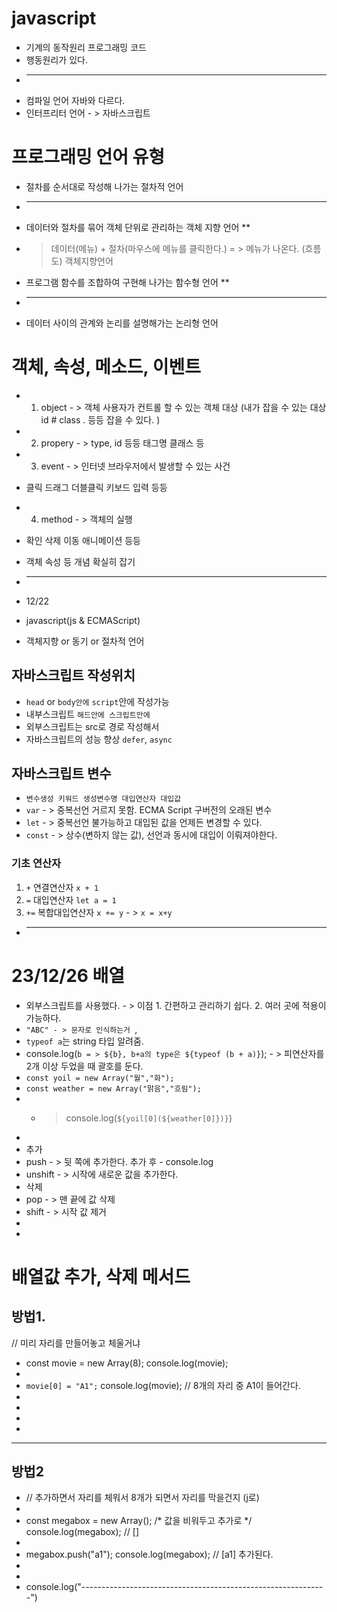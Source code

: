 # javascript
* 기계의 동작원리 프로그래밍 코드 
* 행동원리가 있다.
* ------------------------------
* 컴파일 언어 자바와 다르다.
* 인터프리터 언어 - > 자바스크립트  
# 프로그래밍 언어 유형 
* 절차를 순서대로 작성해 나가는 절차적 언어 
* ----------------------------------------------------------
* 데이터와 절차를 묶어 객체 단위로 관리하는 객체 지향 언어 **
- > 데이터(메뉴) + 절차(마우스에 메뉴를 클릭한다.) = > 메뉴가 나온다. (흐름도) 
    객체지향언어   
* 프로그램 함수를 조합하여 구현해 나가는 함수형 언어  **
* ----------------------------------------------------------- 
* 데이터 사이의 관계와 논리를 설명해가는 논리형 언어 

# 객체, 속성, 메소드, 이벤트 
* 1. object - > 객체 사용자가 컨트롤 할 수 있는 객체 대상 (내가 잡을 수 있는 대상 
    id # class . 등등 잡을 수 있다.
) 
* 2. propery - >  type, id 등등 태그명 클래스 등 

* 3. event  - > 인터넷 브라우저에서 발생할 수 있는 사건 
* 클릭 드래그 더블클릭 키보드 입력 등등 

* 4. method - > 객체의 실행  
* 확인 삭제 이동 애니메이션 등등 

* 객체 속성 등 개념 확실히 잡기 

* ---------------------------------------------------------------------
* 12/22 
* javascript(js & ECMAScript)
* 객체지향 or 동기 or 절차적 언어 
## 자바스크립트 작성위치 
* `head` or `body안에` `script`안에 작성가능
* 내부스크립트 `해드안에 스크립트안에 `
* 외부스크립트는 src로 경로 작성해서 
* 자바스크립트의 성능 향상 `defer`, `async`
## 자바스크립트 변수 
* `변수생성 키워드 생성변수명 대입연산자 대입값`
* `var` - > 중복선언 거르지 못함. ECMA Script 구버전의 오래된 변수 
* `let` - > 중복선언 불가능하고 대입된 값을 언제든 변경할 수 있다.
* `const` - > 상수(변하지 않는 값), 선언과 동시에 대입이 이뤄져야한다.
### 기초 연산자 
1. `+` 연결연산자 `x + 1`
2. `=` 대입연산자 `let a = 1`
3. `+=` 복합대입연산자 `x += y` - > `x = x+y`
* ------------------------------------------------------------------------
# 23/12/26 배열
* 외부스크립트를 사용했다. - > 이점 1. 간편하고 관리하기 쉽다. 2. 여러 곳에 적용이 가능하다.
* `"ABC" - > 문자로 인식하는거 `, 
* `typeof a`는 string 타입 알려줌.
* console.log(`b = > ${b}, b+a의 type은 ${typeof (b + a)}`); - > 피연산자를 2개 이상 두었을 때 괄호를 둔다.
* `const yoil = new Array("월","화");`
* `const weather = new Array("맑음","흐림");`
* - > console.log(`${yoil[0](${weather[0]})}`)
*
* 추가
* push - > 뒷 쪽에 추가한다. 추가 후 - console.log
* unshift - > 시작에 새로운 값을 추가한다. 
* 삭제 
* pop - > 맨 끝에 값 삭제 
* shift - > 시작 값 제거 
*
*
# 배열값 추가, 삭제 메서드
## 방법1. 
// 미리 자리를 만들어놓고 체울거냐 
* const movie = new Array(8);
 console.log(movie);
*
* `movie[0] = "A1";`
  console.log(movie);
// 8개의 자리 중 A1이 들어간다.
*
*
*
*
--------------------------------------------------------------------------------------------------------------------------------------
## 방법2 
* // 추가하면서 자리를 체워서 8개가 되면서 자리를 막을건지 (j로)
* 
* const megabox = new Array(); /* 값을 비워두고 추가로 */
  console.log(megabox); // []
*
* megabox.push("a1");
  console.log(megabox); // [a1] 추가된다.
*
*
* console.log("-------------------------------------------------------------")